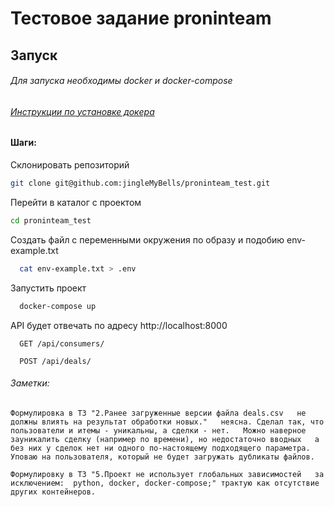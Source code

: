 # Тестовое задание proninteam

## Запуск

###### Для запуска необходимы docker и docker-compose
###### [Инструкции по установке докера](https://docs.docker.com/engine/install/)

#### Шаги:

Склонировать репозиторий
```bash
git clone git@github.com:jingleMyBells/proninteam_test.git
```

Перейти в каталог с проектом
```bash
cd proninteam_test
```

Создать файл с переменными окружения по образу и подобию env-example.txt
```bash
  cat env-example.txt > .env
```

Запустить проект 
```bash
  docker-compose up
```

API будет отвечать по адресу http://localhost:8000
```http
  GET /api/consumers/
```
```http
  POST /api/deals/
```

###### Заметки:

`Формулировка в ТЗ "2.Ранее загруженные версии файла deals.csv  
не должны влиять на результат обработки новых."  
неясна. Сделал так, что пользователи и итемы - уникальны, а сделки - нет.  
Можно наверное зауникалить сделку (например по времени), но недостаточно вводных  
а без них у сделок нет ни одного по-настоящему подходящего параметра.  
Уповаю на пользователя, который не будет загружать дубликаты файлов.`

`Формулировку в ТЗ "5.Проект не использует глобальных зависимостей  
за исключением:  python, docker, docker-compose;" трактую как отсутствие других контейнеров.`